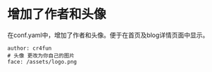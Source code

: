 # 增加了作者和头像

在conf.yaml中，增加了作者和头像。便于在首页及blog详情页面中显示。
```
author: cr4fun
# 头像 更改为你自己的图片
face: /assets/logo.png
```